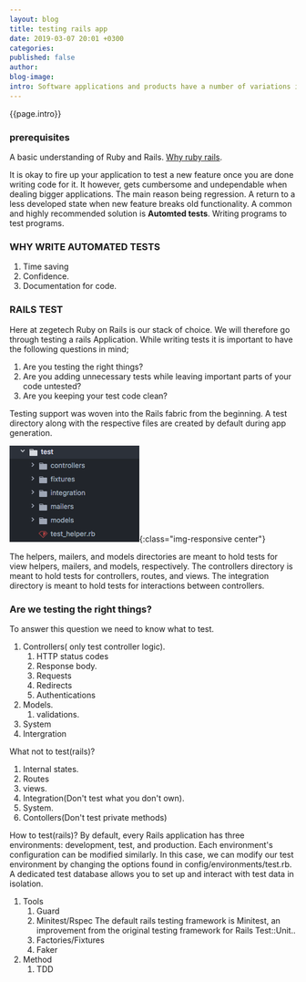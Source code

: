 ```yaml
---
layout: blog
title: testing rails app
date: 2019-03-07 20:01 +0300
categories: 
published: false
author: 
blog-image: 
intro: Software applications and products have a number of variations in terms of features they support as well as processes they implement. So application Testing ensures that a particular program or application functions properly. That is why during app development you'll probably find yourself firing up your app to test it's features(exploratory testing). This in essence goes to show that testing is a crucial part of any software development process. While there is alot of dogmatism around the recommended testing process(TDD, BDD)  as a rule of thumb I believe tests are all about confidence. Confidence in your software's ability to deliver as per expectation. Because as developers we are faliures if we write code that doesn't work.
---
```


{{page.intro}}

### prerequisites
A basic understanding of Ruby and Rails.
[Why ruby rails](_posts/2018-10-17-why-ruby-on-rails.md).

It is okay to fire up your application to test a new feature once you are done writing code for it. It however, gets cumbersome and undependable when dealing bigger applications. The main reason being regression. A return to a less developed state when new feature breaks old functionality. A common and highly recommended solution is **Automted tests**. Writing programs to test programs.

### WHY WRITE AUTOMATED TESTS

1. Time saving
2. Confidence.
3. Documentation for code.

### RAILS TEST

Here at zegetech Ruby on Rails is our stack of choice. We will therefore go through testing a rails Application.
While writing tests it is important to have the following questions in mind;

1. Are you testing the right things?
2. Are you adding unnecessary tests while leaving important parts of your code untested?
3. Are you keeping your test code clean?

Testing support  was woven into the Rails fabric from the beginning. A test directory  along with the respective files are  created by default during app generation.

![test directory](/assets/images/blog/testing-rails/test-directory.png){:class="img-responsive center"}

The helpers, mailers, and models directories are meant to hold tests for view helpers, mailers, and models, respectively. The controllers directory is meant to hold tests for controllers, routes, and views. The integration directory is meant to hold tests for interactions between controllers.

### Are we testing the right things?

To answer this question we need to know what to test.
1. Controllers( only test controller logic).
   1. HTTP status codes
   2. Response body.
   3. Requests
   4. Redirects
   5. Authentications
2. Models.
   1. validations.
3. System
4. Intergration



What not to test(rails)?

1. Internal states.
2. Routes
3. views.
4. Integration(Don't test what you don't own).
5. System.
6. Contollers(Don't test private methods)

How to test(rails)?
By default, every Rails application has three environments: development, test, and production.
Each environment's configuration can be modified similarly. In this case, we can modify our test environment by changing the options found in config/environments/test.rb.
A dedicated test database allows you to set up and interact with test data in isolation.
1. Tools
   1. Guard
   2. Minitest/Rspec
   The default rails testing framework is Minitest, an improvement from the original testing framework for Rails Test::Unit..
   3. Factories/Fixtures
   4. Faker
2. Method
   1. TDD





